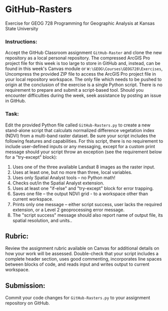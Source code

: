 # GitHub-Rasters
Exercise for GEOG 728 Programming for Geographic Analysis at Kansas State University

### Instructions:

Accept the GitHub Classroom assignment <code>GitHub-Raster</code> and clone the new repository as a local personal repository.  The compressed ArcGIS Pro project file for this week is too large to store in GitHub and, instead, can be found in this week's Canvas module or <code>W:\GEOG\Courses\GEOG728\Exercises</code>,  Uncompress the provided ZIP file to access the ArcGIS Pro project file in your local repository workspace.  The only file which needs to be pushed to origin at the conclusion of the exercise is a single Python script.  There is no requirement to prepare and submit a script-based tool.  Should you encounter difficulties during the week, seek assistance by posting an issue in GitHub.

### Task:

Edit the provided Python file called <code>GitHub-Rasters.py</code> to create a new stand-alone script that calculats normalized difference vegetation index (NDVI) from a multi-band raster dataset.  Be sure your script includes the following features and capabilities.  For this script, there is no requirement to include user-defined inputs or any messaging, except for a custom print message should your script throw an exception (see the requirement below for a "try-except" block):

1. Uses one of the three available Landsat 8 images as the raster input.
2. Uses at least one, but no more than three, local variables.
3. Uses only Spatial Analyst tools – no Python math!
4. Checks out/in the Spatial Analyst extension.
5. Uses at least one "if-else" and "try-except" block for error trapping.
6. Saves one file – the output NDVI grid - to a workspace other than current workspace.
7. Prints only one message – either script success, user lacks the required extension, or a Level 2 geoprocessing error message.
8. The "script success" message should also report name of output file, its spatial resolution, and units..

## Rubric:

Review the assignment rubric available on Canvas for additional details on how your work will be assessed. Double-check that your script includes a complete header section, uses good commenting, incorporates line spaces between blocks of code, and reads input and writes output to current workspace.

## Submission:

Commit your code changes for <code>GitHub-Rasters.py</code> to your assignment repository on GitHub.
